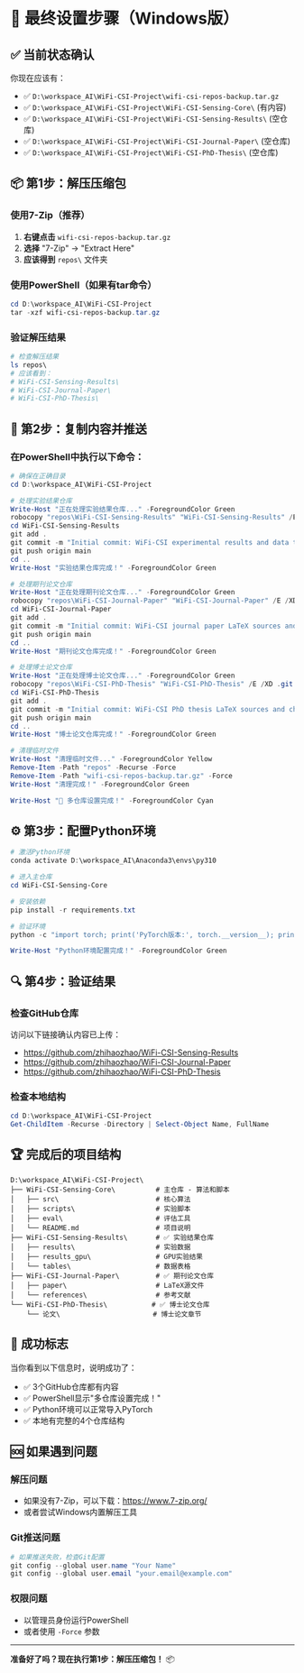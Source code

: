 # 🎯 最终设置步骤（Windows版）

## ✅ 当前状态确认
你现在应该有：
- ✅ `D:\workspace_AI\WiFi-CSI-Project\wifi-csi-repos-backup.tar.gz`
- ✅ `D:\workspace_AI\WiFi-CSI-Project\WiFi-CSI-Sensing-Core\` (有内容)
- ✅ `D:\workspace_AI\WiFi-CSI-Project\WiFi-CSI-Sensing-Results\` (空仓库)
- ✅ `D:\workspace_AI\WiFi-CSI-Project\WiFi-CSI-Journal-Paper\` (空仓库)
- ✅ `D:\workspace_AI\WiFi-CSI-Project\WiFi-CSI-PhD-Thesis\` (空仓库)

## 📦 第1步：解压压缩包

### 使用7-Zip（推荐）
1. **右键点击** `wifi-csi-repos-backup.tar.gz`
2. **选择** "7-Zip" → "Extract Here"
3. **应该得到** `repos\` 文件夹

### 使用PowerShell（如果有tar命令）
```powershell
cd D:\workspace_AI\WiFi-CSI-Project
tar -xzf wifi-csi-repos-backup.tar.gz
```

### 验证解压结果
```powershell
# 检查解压结果
ls repos\
# 应该看到：
# WiFi-CSI-Sensing-Results\
# WiFi-CSI-Journal-Paper\
# WiFi-CSI-PhD-Thesis\
```

## 🚀 第2步：复制内容并推送

### 在PowerShell中执行以下命令：

```powershell
# 确保在正确目录
cd D:\workspace_AI\WiFi-CSI-Project

# 处理实验结果仓库
Write-Host "正在处理实验结果仓库..." -ForegroundColor Green
robocopy "repos\WiFi-CSI-Sensing-Results" "WiFi-CSI-Sensing-Results" /E /XD .git
cd WiFi-CSI-Sensing-Results
git add .
git commit -m "Initial commit: WiFi-CSI experimental results and data tables"
git push origin main
cd ..
Write-Host "实验结果仓库完成！" -ForegroundColor Green

# 处理期刊论文仓库  
Write-Host "正在处理期刊论文仓库..." -ForegroundColor Green
robocopy "repos\WiFi-CSI-Journal-Paper" "WiFi-CSI-Journal-Paper" /E /XD .git
cd WiFi-CSI-Journal-Paper
git add .
git commit -m "Initial commit: WiFi-CSI journal paper LaTeX sources and references"
git push origin main
cd ..
Write-Host "期刊论文仓库完成！" -ForegroundColor Green

# 处理博士论文仓库
Write-Host "正在处理博士论文仓库..." -ForegroundColor Green
robocopy "repos\WiFi-CSI-PhD-Thesis" "WiFi-CSI-PhD-Thesis" /E /XD .git
cd WiFi-CSI-PhD-Thesis
git add .
git commit -m "Initial commit: WiFi-CSI PhD thesis LaTeX sources and chapters"
git push origin main
cd ..
Write-Host "博士论文仓库完成！" -ForegroundColor Green

# 清理临时文件
Write-Host "清理临时文件..." -ForegroundColor Yellow
Remove-Item -Path "repos" -Recurse -Force
Remove-Item -Path "wifi-csi-repos-backup.tar.gz" -Force
Write-Host "清理完成！" -ForegroundColor Green

Write-Host "🎉 多仓库设置完成！" -ForegroundColor Cyan
```

## ⚙️ 第3步：配置Python环境

```powershell
# 激活Python环境
conda activate D:\workspace_AI\Anaconda3\envs\py310

# 进入主仓库
cd WiFi-CSI-Sensing-Core

# 安装依赖
pip install -r requirements.txt

# 验证环境
python -c "import torch; print('PyTorch版本:', torch.__version__); print('CUDA可用:', torch.cuda.is_available())"

Write-Host "Python环境配置完成！" -ForegroundColor Green
```

## 🔍 第4步：验证结果

### 检查GitHub仓库
访问以下链接确认内容已上传：
- https://github.com/zhihaozhao/WiFi-CSI-Sensing-Results
- https://github.com/zhihaozhao/WiFi-CSI-Journal-Paper
- https://github.com/zhihaozhao/WiFi-CSI-PhD-Thesis

### 检查本地结构
```powershell
cd D:\workspace_AI\WiFi-CSI-Project
Get-ChildItem -Recurse -Directory | Select-Object Name, FullName
```

## 🏆 完成后的项目结构

```
D:\workspace_AI\WiFi-CSI-Project\
├── WiFi-CSI-Sensing-Core\          # 主仓库 - 算法和脚本
│   ├── src\                        # 核心算法
│   ├── scripts\                    # 实验脚本
│   ├── eval\                       # 评估工具
│   └── README.md                   # 项目说明
├── WiFi-CSI-Sensing-Results\       # ✅ 实验结果仓库
│   ├── results\                    # 实验数据
│   ├── results_gpu\                # GPU实验结果
│   └── tables\                     # 数据表格
├── WiFi-CSI-Journal-Paper\         # ✅ 期刊论文仓库
│   ├── paper\                      # LaTeX源文件
│   └── references\                 # 参考文献
└── WiFi-CSI-PhD-Thesis\           # ✅ 博士论文仓库
    └── 论文\                       # 博士论文章节
```

## 🎉 成功标志

当你看到以下信息时，说明成功了：
- ✅ 3个GitHub仓库都有内容
- ✅ PowerShell显示"多仓库设置完成！"
- ✅ Python环境可以正常导入PyTorch
- ✅ 本地有完整的4个仓库结构

## 🆘 如果遇到问题

### 解压问题
- 如果没有7-Zip，可以下载：https://www.7-zip.org/
- 或者尝试Windows内置解压工具

### Git推送问题
```powershell
# 如果推送失败，检查Git配置
git config --global user.name "Your Name"
git config --global user.email "your.email@example.com"
```

### 权限问题
- 以管理员身份运行PowerShell
- 或者使用 `-Force` 参数

---

**准备好了吗？现在执行第1步：解压压缩包！** 📦